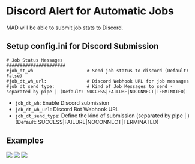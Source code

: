 # Discord Alert for Automatic Jobs

MAD will be able to submit job stats to Discord.

## Setup config.ini for Discord Submission

```
# Job Status Messages
######################
#job_dt_wh                    # Send job status to discord (Default: False)
#job_dt_wh_url:               # Discord Webhook URL for job messages
#job_dt_send_type:            # Kind of Job Messages to send - separated by pipe | (Default: SUCCESS|FAILURE|NOCONNECT|TERMINATED)
```

- `job_dt_wh`: Enable Discord submission
- `job_dt_wh_url`: Discord Bot Webhook URL
- `job_dt_send_type`: Define the kind of submission (separated by pipe | ) (Default: SUCCESS|FAILURE|NOCONNECT|TERMINATED)

## Examples

![](../_static/jobs/Jobs_DT_job1.png)
![](../_static/jobs/Jobs_DT_job2.png)
![](../_static/jobs/Jobs_DT_job3.png)